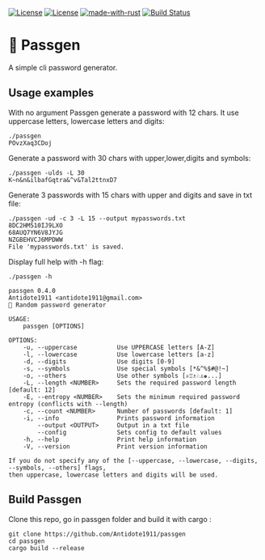 [![License](https://img.shields.io/badge/license-MIT-blue?style=flat-square)](https://github.com/Antidote1911/passgen/blob/master/LICENSE-MIT)
[![License](https://img.shields.io/badge/license-Apache%202.0-blue?style=flat-square)](https://github.com/Antidote1911/passgen/blob/master/LICENSE-APACHE)
[![made-with-rust](https://img.shields.io/badge/Made%20with-Rust-1f425f.svg)](https://www.rust-lang.org/)
[![Build Status](https://img.shields.io/github/workflow/status/Antidote1911/passgen/Cargo%20Build%20&%20Test?style=flat-square)](https://github.com/Antidote1911/passgen/actions/workflows/ci.yml?query=branch%3Amaster)

# 🔑 Passgen

A simple cli password generator.

## Usage examples

 With no argument Passgen generate a password with 12 chars. It use uppercase letters, lowercase letters and digits:
```
./passgen
POvzXaq3CDoj
```

Generate a password with 30 chars with upper,lower,digits and symbols:
```
./passgen -ulds -L 30
K~n&n&ilbafGqtra&^v&Tal2ttnxD7
```

Generate 3 passwords with 15 chars with upper and digits and save in txt file:
```
./passgen -ud -c 3 -L 15 --output mypasswords.txt
8DC2HM510IJ9LXO
68AUQ7YN6V8JYJG
NZGBEHVCJ6MPDWW
File 'mypasswords.txt' is saved.
```
Display full help with -h flag:

```
./passgen -h

passgen 0.4.0
Antidote1911 <antidote1911@gmail.com>
🔑 Random password generator

USAGE:
    passgen [OPTIONS]

OPTIONS:
    -u, --uppercase           Use UPPERCASE letters [A-Z]
    -l, --lowercase           Use lowercase letters [a-z]
    -d, --digits              Use digits [0-9]
    -s, --symbols             Use special symbols [*&^%$#@!~]
    -o, --others              Use other symbols [♕♖♗♘♙♚...]
    -L, --length <NUMBER>     Sets the required password length [default: 12]
    -E, --entropy <NUMBER>    Sets the minimum required password entropy (conflicts with --length)
    -c, --count <NUMBER>      Number of passwords [default: 1]
    -i, --info                Prints password information
        --output <OUTPUT>     Output in a txt file
        --config              Sets config to default values
    -h, --help                Print help information
    -V, --version             Print version information

If you do not specify any of the [--uppercase, --lowercase, --digits, --symbols, --others] flags,
then uppercase, lowercase letters and digits will be used.
```
## Build Passgen
Clone this repo, go in passgen folder and build it with cargo :
```
git clone https://github.com/Antidote1911/passgen
cd passgen
cargo build --release

```
